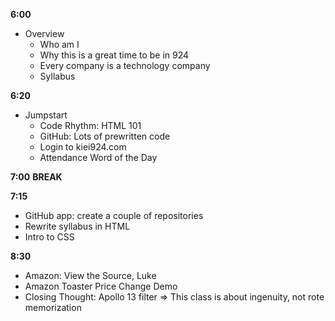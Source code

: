 **6:00**
* Overview
  * Who am I
  * Why this is a great time to be in 924
  * Every company is a technology company
  * Syllabus

**6:20**
* Jumpstart
  * Code Rhythm: HTML 101
  * GitHub: Lots of prewritten code
  * Login to kiei924.com 
  * Attendance Word of the Day

**7:00** 
**BREAK**

**7:15**
* GitHub app: create a couple of repositories
* Rewrite syllabus in HTML
* Intro to CSS

**8:30**
* Amazon: View the Source, Luke
* Amazon Toaster Price Change Demo
* Closing Thought: Apollo 13 filter => This class is about ingenuity, not rote memorization
